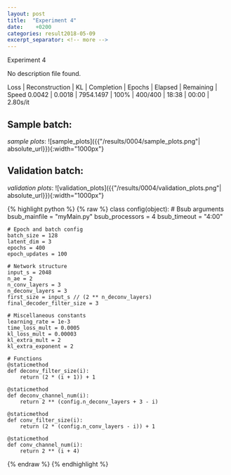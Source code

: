 ```yaml
---
layout: post
title:  "Experiment 4"
date:    +0200
categories: result2018-05-09
excerpt_separator: <!-- more -->
---
```

<!-- more -->

Experiment 4

No description file found.

Loss | Reconstruction | KL | Completion | Epochs | Elapsed | Remaining | Speed
0.0042 | 0.0018 | 7954.1497 | 100% | 400/400 | 18:38 | 00:00 | 2.80s/it

## **Sample batch**:
_sample plots_:
![sample_plots]({{"/results/0004/sample_plots.png"| absolute_url}}){:width="1000px"}


## **Validation batch**:
_validation plots_:
![validation_plots]({{"/results/0004/validation_plots.png"| absolute_url}}){:width="1000px"}



{% highlight python %}
{% raw %}
class config(object):
	# Bsub arguments
	bsub_mainfile = "myMain.py"
	bsub_processors = 4
	bsub_timeout = "4:00"

	# Epoch and batch config
	batch_size = 128 
	latent_dim = 3
	epochs = 400
	epoch_updates = 100

	# Network structure
	input_s = 2048
	n_ae = 2
	n_conv_layers = 3
	n_deconv_layers = 3
	first_size = input_s // (2 ** n_deconv_layers)
	final_decoder_filter_size = 3

	# Miscellaneous constants
	learning_rate = 1e-3
	time_loss_mult = 0.0005
	kl_loss_mult = 0.00003
	kl_extra_mult = 2
	kl_extra_exponent = 2

	# Functions
	@staticmethod
	def deconv_filter_size(i):
		return (2 * (i + 1)) + 1

	@staticmethod
	def deconv_channel_num(i):
		return 2 ** (config.n_deconv_layers + 3 - i)

	@staticmethod
	def conv_filter_size(i):
		return (2 * (config.n_conv_layers - i)) + 1

	@staticmethod
	def conv_channel_num(i):
		return 2 ** (i + 4)

{% endraw %}
{% endhighlight %}
